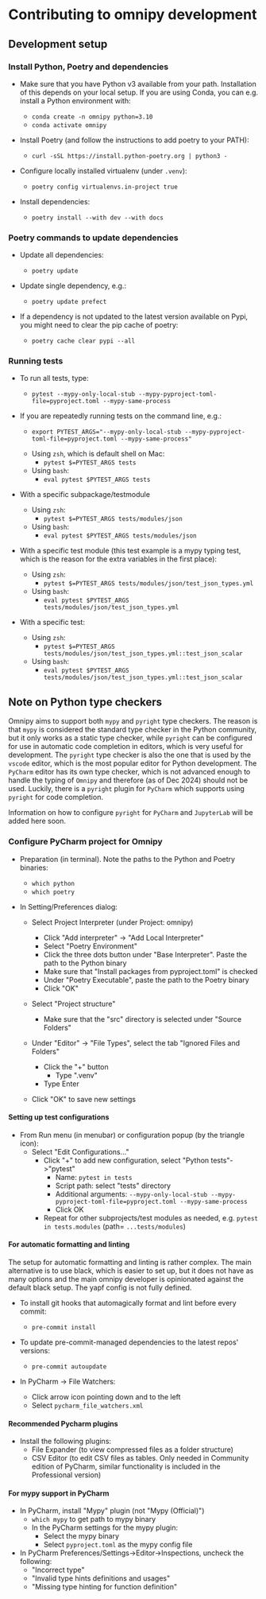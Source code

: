 # Contributing to omnipy development

## Development setup

### Install Python, Poetry and dependencies

- Make sure that you have Python v3 available from your path. Installation of this depends on your
  local setup. If you are using Conda, you can e.g. install a Python environment with:

  - `conda create -n omnipy python=3.10`
  - `conda activate omnipy`

- Install Poetry (and follow the instructions to add poetry to your PATH):
  - `curl -sSL https://install.python-poetry.org | python3 -`

- Configure locally installed virtualenv (under `.venv`):
  - `poetry config virtualenvs.in-project true`

- Install dependencies:
  - `poetry install --with dev --with docs`

### Poetry commands to update dependencies

- Update all dependencies:
  - `poetry update`

- Update single dependency, e.g.:
  - `poetry update prefect`

- If a dependency is not updated to the latest version available on Pypi, you might need to clear
  the pip cache of poetry:
  - `poetry cache clear pypi --all`

### Running tests

- To run all tests, type:
  - `pytest --mypy-only-local-stub --mypy-pyproject-toml-file=pyproject.toml --mypy-same-process`

- If you are repeatedly running tests on the command line, e.g.:
  - ```
    export PYTEST_ARGS="--mypy-only-local-stub --mypy-pyproject-toml-file=pyproject.toml --mypy-same-process"
    ```
  - Using `zsh`, which is default shell on Mac:
    - `pytest $=PYTEST_ARGS tests`
  - Using `bash`:
    - `eval pytest $PYTEST_ARGS tests`

- With a specific subpackage/testmodule
  - Using `zsh`:
    - `pytest $=PYTEST_ARGS tests/modules/json`
  - Using `bash`:
    - `eval pytest $PYTEST_ARGS tests/modules/json`

- With a specific test module (this test example is a mypy typing test, which is the reason for the
  extra variables in the first place):
  - Using `zsh`:
    - `pytest $=PYTEST_ARGS tests/modules/json/test_json_types.yml`
  - Using `bash`:
    - `eval pytest $PYTEST_ARGS tests/modules/json/test_json_types.yml`

- With a specific test:
  - Using `zsh`:
    - `pytest $=PYTEST_ARGS tests/modules/json/test_json_types.yml::test_json_scalar`
  - Using `bash`:
    - `eval pytest $PYTEST_ARGS tests/modules/json/test_json_types.yml::test_json_scalar`

## Note on Python type checkers

Omnipy aims to support both `mypy` and `pyright` type checkers. The reason is that `mypy`
is considered the standard type checker in the Python community, but it only works as a static type
checker, while `pyright` can be configured for use in automatic code completion in editors, which is
very useful for development. The `pyright` type checker is also the one that is used by the `vscode`
editor, which is the most popular editor for Python development. The
`PyCharm` editor has its own type checker, which is not advanced enough to handle the typing of
`Omnipy` and therefore (as of Dec 2024) should not be used. Luckily, there is a `pyright` plugin for
`PyCharm` which supports using `pyright` for code completion.

Information on how to configure `pyright` for `PyCharm` and `JupyterLab` will be added here soon.

### Configure PyCharm project for Omnipy

- Preparation (in terminal). Note the paths to the Python and Poetry binaries:
  - `which python`
  - `which poetry`

- In Setting/Preferences dialog:
  - Select Project Interpreter (under Project: omnipy)
    - Click "Add interpreter" -> "Add Local Interpreter"
    - Select "Poetry Environment"
    - Click the three dots button under "Base Interpreter". Paste the path to the Python binary
    - Make sure that "Install packages from pyproject.toml" is checked
    - Under "Poetry Executable", paste the path to the Poetry binary
    - Click "OK"

  - Select "Project structure"
    - Make sure that the "src" directory is selected under "Source Folders"

  - Under "Editor" -> "File Types", select the tab "Ignored Files and Folders"
    - Click the "+" button
      - Type ".venv"
    - Type Enter

  - Click "OK" to save new settings

#### Setting up test configurations

- From Run menu (in menubar) or configuration popup (by the triangle icon):
  - Select "Edit Configurations..."
    - Click "+" to add new configuration, select "Python tests"->"pytest"
      - Name: `pytest in tests`
      - Script path: select "tests" directory
      - Additional arguments:
        `--mypy-only-local-stub --mypy-pyproject-toml-file=pyproject.toml --mypy-same-process`
      - Click OK
    - Repeat for other subprojects/test modules as needed, e.g. `pytest in tests.modules` (path=
      `...tests/modules`)

#### For automatic formatting and linting

The setup for automatic formatting and linting is rather complex. The main alternative is to use
black, which is easier to set up, but it does not have as many options and the main omnipy developer
is opinionated against the default black setup. The yapf config is not fully defined.

- To install git hooks that automagically format and lint before every commit:
  - `pre-commit install`

- To update pre-commit-managed dependencies to the latest repos' versions:
  - `pre-commit autoupdate`

- In PyCharm -> File Watchers:
  - Click arrow icon pointing down and to the left
  - Select `pycharm_file_watchers.xml`

#### Recommended Pycharm plugins

- Install the following plugins:
  - File Expander (to view compressed files as a folder structure)
  - CSV Editor (to edit CSV files as tables. Only needed in Community edition of PyCharm, similar
    functionality is included in the Professional version)

#### For mypy support in PyCharm

- In PyCharm, install "Mypy" plugin (not "Mypy (Official)")
  - `which mypy` to get path to mypy binary
  - In the PyCharm settings for the mypy plugin:
    - Select the mypy binary
    - Select `pyproject.toml` as the mypy config file
- In PyCharm Preferences/Settings->Editor->Inspections, uncheck the following:
  - "Incorrect type"
  - "Invalid type hints definitions and usages"
  - "Missing type hinting for function definition"
